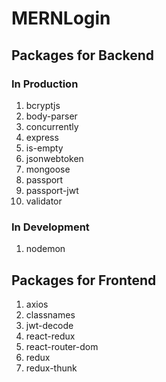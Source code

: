 # MERNLogin

## Packages for Backend

### In Production

1. bcryptjs
2. body-parser
3. concurrently
4. express
5. is-empty
6. jsonwebtoken
7. mongoose
8. passport
9. passport-jwt
10. validator

### In Development

1. nodemon

## Packages for Frontend

1. axios
2. classnames
3. jwt-decode
4. react-redux
5. react-router-dom
6. redux
7. redux-thunk
